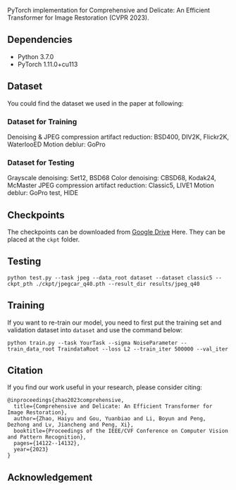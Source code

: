 PyTorch implementation for Comprehensive and Delicate: An Efficient Transformer for Image Restoration (CVPR 2023).

## Dependencies

* Python 3.7.0
* PyTorch 1.11.0+cu113

## Dataset

You could find the dataset we used in the paper at following:

### Dataset for Training

Denoising & JPEG compression artifact reduction: BSD400, DIV2K, Flickr2K, WaterlooED
Motion deblur: GoPro

### Dataset for Testing

Grayscale denoising: Set12, BSD68
Color denoising: CBSD68, Kodak24, McMaster
JPEG compression artifact reduction: Classic5, LIVE1
Motion deblur: GoPro test, HIDE

## Checkpoints

The checkpoints can be downloaded from [Google Drive](https://drive.google.com/drive/folders/1z32Wuphcq28WjwTEP1b1iPcVt7tJI1Iy?usp=share_link) Here.
They can be placed at the `ckpt` folder.

## Testing

~~~shell
python test.py --task jpeg --data_root dataset --dataset classic5 --ckpt_pth ./ckpt/jpegcar_q40.pth --result_dir results/jpeg_q40
~~~


## Training

If you want to re-train our model, you need to first put the training set and validation dataset into `dataset` 
and use the command below:

~~~shell
python train.py --task YourTask --sigma NoiseParameter --train_data_root TraindataRoot --loss L2 --train_iter 500000 --val_iter
~~~

## Citation

If you find our work useful in your research, please consider citing:

~~~
@inproceedings{zhao2023comprehensive,
  title={Comprehensive and Delicate: An Efficient Transformer for Image Restoration},
  author={Zhao, Haiyu and Gou, Yuanbiao and Li, Boyun and Peng, Dezhong and Lv, Jiancheng and Peng, Xi},
  booktitle={Proceedings of the IEEE/CVF Conference on Computer Vision and Pattern Recognition},
  pages={14122--14132},
  year={2023}
}
~~~

## Acknowledgement

